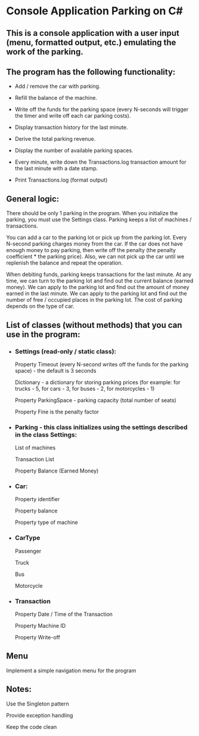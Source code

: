 # Console Application Parking on C#

## This is a console application with a user input (menu, formatted output, etc.) emulating the work of the parking.

## The program has the following functionality:

* Add / remove the car with parking.

* Refill the balance of the machine.

* Write off the funds for the parking space (every N-seconds will trigger the timer and write off each car parking costs).

* Display transaction history for the last minute.

* Derive the total parking revenue.

* Display the number of available parking spaces.

* Every minute, write down the Transactions.log transaction amount for the last minute with a date stamp.

* Print Transactions.log (format output)

## General logic:

There should be only 1 parking in the program. When you initialize the parking, you must use the Settings class. Parking keeps a list of machines / transactions.

You can add a car to the parking lot or pick up from the parking lot. Every N-second parking charges money from the car. If the car does not have enough money to pay parking, then write off the penalty (the penalty coefficient * the parking price). Also, we can not pick up the car until we replenish the balance and repeat the operation.

When debiting funds, parking keeps transactions for the last minute. At any time, we can turn to the parking lot and find out the current balance (earned money). We can apply to the parking lot and find out the amount of money earned in the last minute. We can apply to the parking lot and find out the number of free / occupied places in the parking lot. The cost of parking depends on the type of car.

## List of classes (without methods) that you can use in the program:

* ### Settings (read-only / static class):

  Property Timeout  (every N-second writes off the funds for the parking space) - the default is 3 seconds
  
  Dictionary - a dictionary for storing parking prices (for example: for trucks - 5, for cars - 3, for buses - 2, for motorcycles - 1)
  
  Property ParkingSpace - parking capacity (total number of seats)
  
  Property  Fine  is the penalty factor
  
* ### Parking - this class initializes using the settings described in the class Settings:

  List of machines
  
  Transaction List
  
  Property Balance (Earned Money)
  
* ### Car:

  Property identifier
  
  Property balance
  
  Property type of machine
  
* ### CarType

  Passenger
  
  Truck
  
  Bus
  
  Motorcycle
  
* ### Transaction

  Property Date / Time of the Transaction
  
  Property Machine ID
  
  Property Write-off
  
  
## Menu
Implement a simple navigation menu for the program

## Notes:

Use the Singleton pattern

Provide exception handling

Keep the code clean
